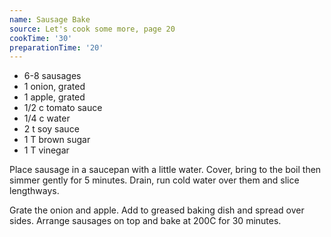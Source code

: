 ```yaml
---
name: Sausage Bake
source: Let's cook some more, page 20
cookTime: '30'
preparationTime: '20'
---
```


* 6-8 sausages
* 1 onion, grated
* 1 apple, grated
* 1/2 c tomato sauce
* 1/4 c water
* 2 t soy sauce
* 1 T brown sugar
* 1 T vinegar

Place sausage in a saucepan with a little water.  Cover, bring to the boil then simmer gently for 5 minutes.  Drain, run cold water over them and slice lengthways.

Grate the onion and apple.  Add to greased baking dish and spread over sides.  Arrange sausages on top and bake at 200C for 30 minutes.

